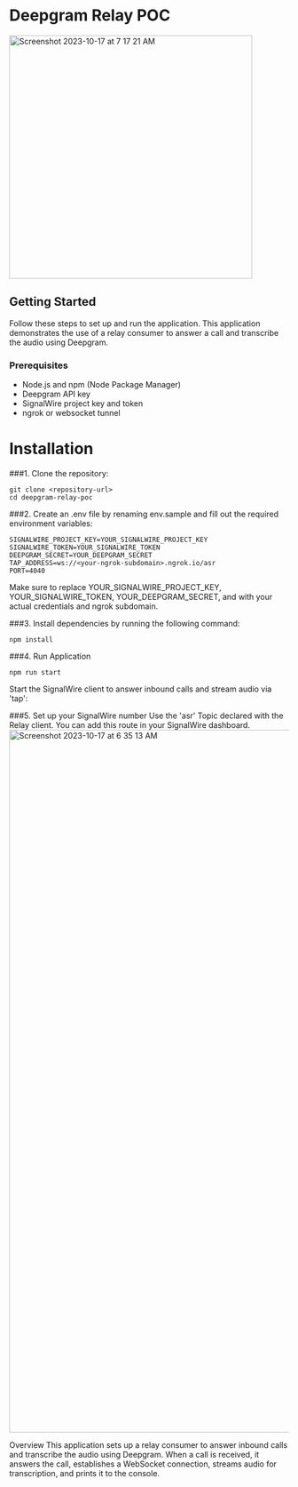 # Deepgram Relay POC
<img width="438" alt="Screenshot 2023-10-17 at 7 17 21 AM" src="https://github.com/signalwire/signalwire-solutions/assets/78746011/b29719ba-397e-455e-9a80-789586f75f55">


## Getting Started

Follow these steps to set up and run the application.
This application demonstrates the use of a relay consumer to answer a call and transcribe the audio using Deepgram.


### Prerequisites

- Node.js and npm (Node Package Manager)
- Deepgram API key
- SignalWire project key and token
- ngrok or websocket tunnel

# Installation

###1. Clone the repository:

   ```
   git clone <repository-url>
   cd deepgram-relay-poc
   ```
   
###2. Create an .env file by renaming env.sample and fill out the required environment variables:
```
SIGNALWIRE_PROJECT_KEY=YOUR_SIGNALWIRE_PROJECT_KEY
SIGNALWIRE_TOKEN=YOUR_SIGNALWIRE_TOKEN
DEEPGRAM_SECRET=YOUR_DEEPGRAM_SECRET
TAP_ADDRESS=ws://<your-ngrok-subdomain>.ngrok.io/asr
PORT=4040
```
Make sure to replace YOUR_SIGNALWIRE_PROJECT_KEY, YOUR_SIGNALWIRE_TOKEN, YOUR_DEEPGRAM_SECRET, and <your-ngrok-subdomain> with your actual credentials and ngrok subdomain.


###3. Install dependencies by running the following command:
```
npm install
```

###4. Run Application
```
npm run start
```
Start the SignalWire client to answer inbound calls and stream audio via 'tap':


###5. Set up your SignalWire number
Use the 'asr' Topic declared with the Relay client. You can add this route in your SignalWire dashboard.
<img width="1265" alt="Screenshot 2023-10-17 at 6 35 13 AM" src="https://github.com/signalwire/signalwire-solutions/assets/78746011/c453a0fc-7941-4fd3-aaf8-5ee3b64095c5">

Overview
This application sets up a relay consumer to answer inbound calls and transcribe the audio using Deepgram. When a call is received, it answers the call, establishes a WebSocket connection, streams audio for transcription, and prints it to the console.

